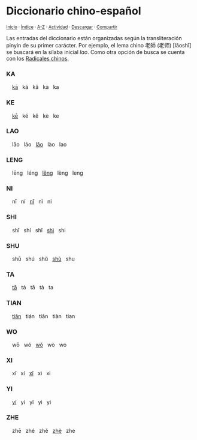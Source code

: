 # Diccionario chino-español
<sup>[Inicio](../index.md) · [Índice](../indices/diccionarios.md) · [A-Z](../indices/alfabetico.md) · [Actividad](../indices/actividad.md) · <a href="[¶¶¶](../indices/chino-espanol.html)" download="jucardus-chino-espanol.html">Descargar</a> · [Compartir](https://x.com/intent/tweet?text=Diccionario%20chino-espa%C3%B1ol%2C%20con%20entradas%20organizadas%20seg%C3%BAn%20la%20transliteraci%C3%B3n%20pinyin%20de%20su%20primer%20car%C3%A1cter.%0A%E2%86%92%20https%3A%2F%2Fjucardus.github.io%2Findices%2Fchino-espanol.html%0A%0A%23dccnrs_jucardus%0A%40jucardus)</sup>

Las entradas del diccionario están organizadas según la transliteración pinyin de su primer carácter. Por ejemplo, el lema chino 老師 (老师) [lǎoshī] se buscará en la sílaba inicial _lao_. Como otra opción de busca se cuenta con los [Radicales chinos](../indices/radicales-chinos.md).

### KA

&nbsp; &nbsp; [kā](../indices/chino-espanol-ka1.md) &nbsp; ká &nbsp; kǎ &nbsp; kà &nbsp; ka

### KE

&nbsp; &nbsp; [kē](../indices/chino-espanol-ke1.md) &nbsp; ké &nbsp; kě &nbsp; kè &nbsp; ke

### LAO

&nbsp; &nbsp; lāo &nbsp; láo &nbsp; [lǎo](../indices/chino-espanol-lao3.md) &nbsp; lào &nbsp; lao


### LENG

&nbsp; &nbsp; lēng &nbsp; léng &nbsp; [lěng](../indices/chino-espanol-leng3.md) &nbsp; lèng &nbsp; leng

### NI

&nbsp; &nbsp; nī &nbsp; ní &nbsp; [nǐ](../indices/chino-espanol-ni3.md) &nbsp; nì &nbsp; ni

### SHI

&nbsp; &nbsp; shī &nbsp; shí &nbsp; shǐ &nbsp; [shì](../indices/chino-espanol-shi4.md) &nbsp; shi

### SHU

&nbsp; &nbsp; shū &nbsp; shú &nbsp; shǔ &nbsp; [shù](../indices/chino-espanol-shu4.md) &nbsp; shu

### TA

&nbsp; &nbsp; [tā](../indices/chino-espanol-ta1.md) &nbsp; tá &nbsp; tǎ &nbsp; tà &nbsp; ta

### TIAN

&nbsp; &nbsp; [tiān](../indices/chino-espanol-tian1.md) &nbsp; tián &nbsp; tiǎn &nbsp; tiàn &nbsp; tian

### WO

&nbsp; &nbsp; wō &nbsp; wó &nbsp; [wǒ](../indices/chino-espanol-wo3.md) &nbsp; wò &nbsp; wo

### XI

&nbsp; &nbsp; xī &nbsp; xí &nbsp; [xǐ](../indices/chino-espanol-xi3.md) &nbsp; xì &nbsp; xi

### YI

&nbsp; &nbsp; [yī](../indices/chino-espanol-yi1.md) &nbsp; yí &nbsp; yǐ &nbsp; yì &nbsp; yi

### ZHE

&nbsp; &nbsp; zhē &nbsp; zhé &nbsp; zhě &nbsp; [zhè](../indices/chino-espanol-zhe4.md) &nbsp; zhe
